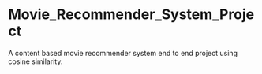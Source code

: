 # Movie_Recommender_System_Project
A content based movie recommender system end to end project using cosine similarity.
